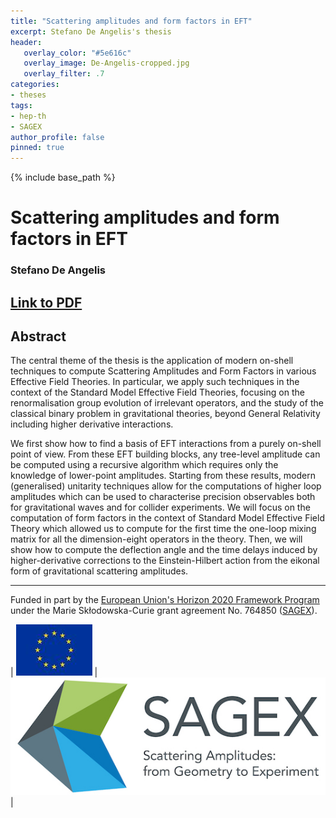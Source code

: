 ```yaml
---
title: "Scattering amplitudes and form factors in EFT"
excerpt: Stefano De Angelis's thesis 
header:
   overlay_color: "#5e616c"
   overlay_image: De-Angelis-cropped.jpg
   overlay_filter: .7
categories:
- theses
tags:
- hep-th
- SAGEX 
author_profile: false
pinned: true
---
```

{% include base_path %}

# Scattering amplitudes and form factors in EFT
### Stefano De Angelis

## [Link to PDF](/images/StefanoDeAngelisThesis.pdf)

## Abstract

The central theme of the thesis is the application of modern on-shell techniques to compute Scattering Amplitudes and Form Factors in various Effective Field Theories. In particular, we apply such techniques in the context of the Standard Model Effective Field Theories, focusing on the renormalisation group evolution of irrelevant operators, and the study of the classical binary problem in gravitational theories, beyond General Relativity including higher derivative interactions.

We first show how to find a basis of EFT interactions from a purely on-shell point of view. From these EFT building blocks, any tree-level amplitude can be computed using a recursive algorithm which requires only the knowledge of lower-point amplitudes. Starting from these results, modern (generalised) unitarity techniques allow for the computations of higher loop amplitudes which can be used to characterise precision observables both for gravitational waves and for collider experiments. We will focus on the computation of form factors in the context of Standard Model Effective Field Theory which allowed us to compute for the first time the one-loop mixing matrix for all the dimension-eight operators in the theory. Then, we will show how to compute the deflection angle and the time delays induced by higher-derivative corrections to the Einstein-Hilbert action from the eikonal form of gravitational scattering amplitudes.


-----------------

Funded in part by the [European Union's Horizon 2020 Framework Program](https://ec.europa.eu/programmes/horizon2020/) under the Marie Skłodowska-Curie grant agreement No. 764850 ([SAGEX](https://sagex.org)). 

| <img src="/images/eu_flag.jpg" alt="eu_flag" > | <img src="/images/Sagex.jpg" alt="SAGEX-Logo" > |

